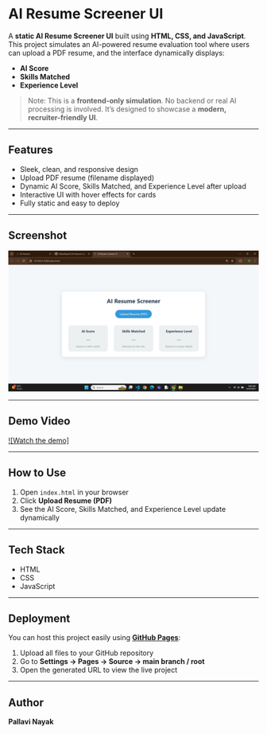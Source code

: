 # AI Resume Screener UI

A **static AI Resume Screener UI** built using **HTML, CSS, and JavaScript**.  
This project simulates an AI-powered resume evaluation tool where users can upload a PDF resume, and the interface dynamically displays:

- **AI Score**
- **Skills Matched**
- **Experience Level**

> Note: This is a **frontend-only simulation**. No backend or real AI processing is involved. It’s designed to showcase a **modern, recruiter-friendly UI**.

---

## Features

- Sleek, clean, and responsive design  
- Upload PDF resume (filename displayed)  
- Dynamic AI Score, Skills Matched, and Experience Level after upload  
- Interactive UI with hover effects for cards  
- Fully static and easy to deploy

---

## Screenshot

![AI Resume Screener Screenshot](resume-screener-screenshot.png)  


---

## Demo Video

[![Watch the demo]](resume-screener-ui-demo.mp4)  
 

---

## How to Use

1. Open `index.html` in your browser  
2. Click **Upload Resume (PDF)**  
3. See the AI Score, Skills Matched, and Experience Level update dynamically  

---

## Tech Stack

- HTML  
- CSS  
- JavaScript  

---

## Deployment

You can host this project easily using **[GitHub Pages](https://pages.github.com/)**:

1. Upload all files to your GitHub repository  
2. Go to **Settings → Pages → Source → main branch / root**  
3. Open the generated URL to view the live project

---

## Author

**Pallavi Nayak**
